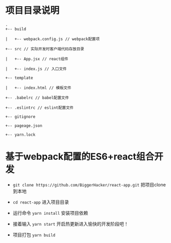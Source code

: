 # 项目目录说明
```
.
+-- build

|   +-- webpack.config.js // webpack配置项

+-- src // 实际开发时客户端代码存放目录

|   +-- App.jsx // react组件

|   +-- index.js // 入口文件

+-- template

|   +-- index.html // 模板文件

+-- .babelrc // babel配置文件

+-- .eslintrc // eslint配置文件

+-- gitignore

+-- pageage.json

+-- yarn.lock
```

# 基于webpack配置的ES6+react组合开发
* ```git clone https://github.com/BiggerHacker/react-app.git``` 把项目clone到本地

* ```cd react-app``` 进入项目目录

* 运行命令 ```yarn install``` 安装项目依赖

* 接着输入 ```yarn start``` 开启热更新进入愉快的开发阶段吧！

* 项目打包 ```yarn build```
